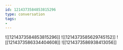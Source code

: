 ```yaml
---
id: 1214373584853815296
type: conversation
tags:
- 
---
```

![[1214373584853815296]]
![[1214373585629745152]]
![[1214373586334404608]]
![[1214373586938413056]]

